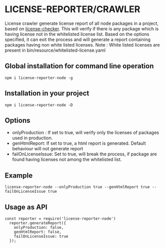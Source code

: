 LICENSE-REPORTER/CRAWLER
 =================================

License crawler generate license report of all node packages in a project, based on [license-checker](https://github.com/davglass/license-checker). This will verify if there is any package which is having license not in the whitelisted license list. Based on the options specified, it can exit the process and will generate a report containing packages having non white listed licenses.
Note : White listed licenses are present in bin/resource/whitelisted-license.yaml

Global installation for command line operation
-------------------------------------------------------
`npm i license-reporter-node -g`

Installation in your project
-------------------------------
`npm i license-reporter-node -D`

Options
---------
- onlyProduction : If set to true, will verify only the licenses of packages used in production. 
- genHtmlReport: If set to true, a html report is generated. Default behaviour will not generate report
- failOnLicenseIssue: Set to true, will break the process, if package are found having licenses not among the whitelisted list.

Example
----------

`license-reporter-node --onlyProduction true --genHtmlReport true --failOnLicenseIssue true`

Usage as API
----------------
```
const reporter = require('license-reporter-node')
  reporter.generateReport({
	onlyProduction: false,
	genHtmlReport: false,
	failOnLicenseIssue: true
  });
```
